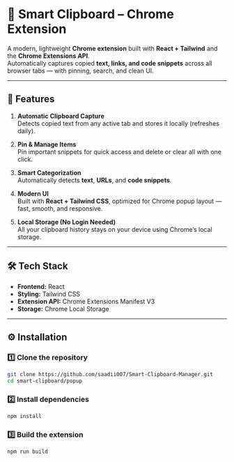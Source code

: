 # 🧠 Smart Clipboard – Chrome Extension

A modern, lightweight **Chrome extension** built with **React + Tailwind** and the **Chrome Extensions API**.  
Automatically captures copied **text, links, and code snippets** across all browser tabs — with pinning, search, and clean UI.

---

## 🚀 Features

1. **Automatic Clipboard Capture**  
Detects copied text from any active tab and stores it locally (refreshes daily).

2. **Pin & Manage Items**  
Pin important snippets for quick access and delete or clear all with one click.

3. **Smart Categorization**  
Automatically detects **text**, **URLs**, and **code snippets**.

4. **Modern UI**  
Built with **React + Tailwind CSS**, optimized for Chrome popup layout — fast, smooth, and responsive.

5. **Local Storage (No Login Needed)**  
All your clipboard history stays on your device using Chrome’s local storage.

---

## 🛠️ Tech Stack

- **Frontend:** React
- **Styling:** Tailwind CSS
- **Extension API:** Chrome Extensions Manifest V3
- **Storage:** Chrome Local Storage


---

## ⚙️ Installation

### 1️⃣ Clone the repository
```bash
git clone https://github.com/saadii007/Smart-Clipboard-Manager.git
cd smart-clipboard/popup
```
### 2️⃣ Install dependencies
```bash
npm install
```
### 3️⃣ Build the extension
```bash
npm run build
```
